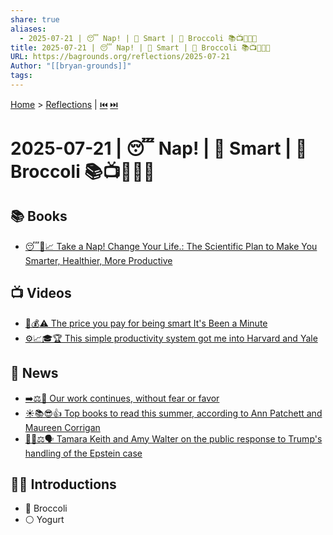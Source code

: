 ```yaml
---
share: true
aliases:
  - 2025-07-21 | 😴 Nap! | 🧠 Smart | 🥦 Broccoli 📚📺📰👶🏼
title: 2025-07-21 | 😴 Nap! | 🧠 Smart | 🥦 Broccoli 📚📺📰👶🏼
URL: https://bagrounds.org/reflections/2025-07-21
Author: "[[bryan-grounds]]"
tags: 
---
```

[Home](../index.md) > [Reflections](./index.md) | [⏮️](./2025-07-20.md) [⏭️](./2025-07-22.md)  
# 2025-07-21 | 😴 Nap! | 🧠 Smart | 🥦 Broccoli 📚📺📰👶🏼  
## 📚 Books  
- [😴🧠📈 Take a Nap! Change Your Life.: The Scientific Plan to Make You Smarter, Healthier, More Productive](../books/take-a-nap-change-your-life-the-scientific-plan-to-make-you-smarter-healthier-more-productive.md)  
  
## 📺 Videos  
- [🧠💰⚠️ The price you pay for being smart It's Been a Minute](../videos/the-price-you-pay-for-being-smart-its-been-a-minute.md)  
- [⚙️📈🎓🏆 This simple productivity system got me into Harvard and Yale](../videos/this-simple-productivity-system-got-me-into-harvard-and-yale.md)  
  
## 📰 News  
- [➡️⚖️💪 Our work continues, without fear or favor](../videos/our-work-continues-without-fear-or-favor.md)  
- [☀️📚😎👍 Top books to read this summer, according to Ann Patchett and Maureen Corrigan](../videos/top-books-to-read-this-summer-according-to-ann-patchett-and-maureen-corrigan.md)  
- [📢👨⚖️🗣️ Tamara Keith and Amy Walter on the public response to Trump's handling of the Epstein case](../videos/tamara-keith-and-amy-walter-on-the-public-response-to-trumps-handling-of-the-epstein-case.md)  
  
## 👶🏼 Introductions  
- 🥦 Broccoli  
- ⚪ Yogurt